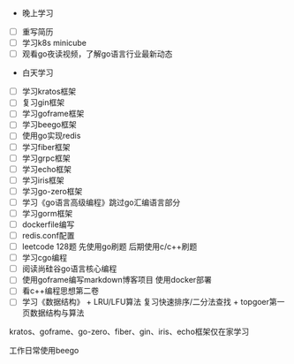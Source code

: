 + 晚上学习

- [ ] 重写简历
- [ ] 学习k8s minicube
- [ ] 观看go夜读视频，了解go语言行业最新动态

+ 白天学习

- [ ] 学习kratos框架
- [ ] 复习gin框架
- [ ] 学习goframe框架
- [ ] 学习beego框架
- [ ] 使用go实现redis
- [ ] 学习fiber框架
- [ ] 学习grpc框架
- [ ] 学习echo框架
- [ ] 学习iris框架
- [ ] 学习go-zero框架
- [ ] 学习《go语言高级编程》跳过go汇编语言部分
- [ ] 学习gorm框架
- [ ] dockerfile编写
- [ ] redis.conf配置
- [ ] leetcode 128题 先使用go刷题 后期使用c/c++刷题
- [ ] 学习cgo编程
- [ ] 阅读尚硅谷go语言核心编程
- [ ] 使用goframe编写markdown博客项目 使用docker部署
- [ ] 看c++编程思想第二卷
- [ ] 学习《数据结构》 + LRU/LFU算法 复习快速排序/二分法查找 + topgoer第一页数据结构与算法

kratos、goframe、go-zero、fiber、gin、iris、echo框架仅在家学习

工作日常使用beego

